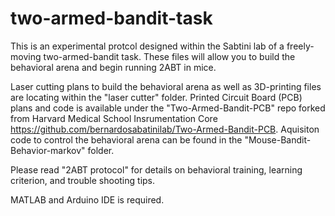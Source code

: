 # two-armed-bandit-task



This is an experimental protcol designed within the Sabtini lab of a freely-moving two-armed-bandit task. These files will allow you to build the behavioral arena and begin running 2ABT in mice. 

Laser cutting plans to build the behavioral arena as well as 3D-printing files are locating within the "laser cutter" folder. 
Printed Circuit Board (PCB) plans and code is available under the "Two-Armed-Bandit-PCB" repo forked from Harvard Medical School Insrumentation Core https://github.com/bernardosabatinilab/Two-Armed-Bandit-PCB.
Aquisiton code to control the behavioral arena can be found in the "Mouse-Bandit-Behavior-markov" folder.


Please read "2ABT protocol" for details on behavioral training, learning criterion, and trouble shooting tips.

MATLAB and Arduino IDE is required.
